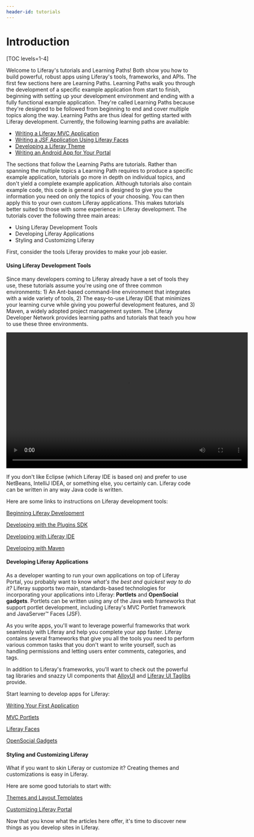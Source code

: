 ```yaml
---
header-id: tutorials
---
```


# Introduction

[TOC levels=1-4]

Welcome to Liferay's tutorials and Learning Paths! Both show you how to build 
powerful, robust apps using Liferay's tools, frameworks, and APIs. The first few 
sections here are Learning Paths. Learning Paths walk you through the 
development of a specific example application from start to finish, beginning 
with setting up your development environment and ending with a fully functional 
example application. They're called Learning Paths because they're designed to 
be followed from beginning to end and cover multiple topics along the way. 
Learning Paths are thus ideal for getting started with Liferay development. 
Currently, the following learning paths are available: 

- [Writing a Liferay MVC Application](/docs/6-2/tutorials/-/knowledge_base/t/writing-a-liferay-mvc-application)
- [Writing a JSF Application Using Liferay Faces](/docs/6-2/tutorials/-/knowledge_base/t/writing-a-jsf-application-using-liferay-faces)
- [Developing a Liferay Theme](/docs/6-2/tutorials/-/knowledge_base/t/developing-a-liferay-theme)
- [Writing an Android App for Your Portal](/docs/6-2/tutorials/-/knowledge_base/t/writing-an-android-app-for-your-portal)

The sections that follow the Learning Paths are tutorials. Rather than spanning 
the multiple topics a Learning Path requires to produce a specific example 
application, tutorials go more in depth on individual topics, and don't yield a 
complete example application. Although tutorials also contain example code, this 
code is general and is designed to give you the information you need on only the 
topics of your choosing. You can then apply this to your own custom Liferay 
applications. This makes tutorials better suited to those with some experience 
in Liferay development. The tutorials cover the following three main areas: 

- Using Liferay Development Tools
- Developing Liferay Applications
- Styling and Customizing Liferay

First, consider the tools Liferay provides to make your job easier.

#### Using Liferay Development Tools

Since many developers coming to Liferay already have a set of tools they use,
these tutorials assume you're using one of three common environments: 1) An
Ant-based command-line environment that integrates with a wide variety of tools,
2) The easy-to-use Liferay IDE that minimizes your learning curve while giving
you powerful development features, and 3) Maven, a widely adopted project
management system. The Liferay Developer Network provides learning paths and
tutorials that teach you how to use these three environments. 

<video height="360" width="640" controls>
    <source src="https://dev.liferay.com/documents/10184/367132/develop-quickstart.webm" type="video/webm" /> 
    <source src="https://dev.liferay.com/documents/10184/367132/develop-quickstart.mp4" type="video/mp4" /> 
    Your browser does not support the video tag.
</video>

If you don't like Eclipse (which Liferay IDE is based on) and prefer to use
NetBeans, IntelliJ IDEA, or something else, you certainly can. Liferay code can
be written in any way Java code is written. 

Here are some links to instructions on Liferay development tools:

[Beginning Liferay Development](/docs/6-2/tutorials/-/knowledge_base/t/beginning-liferay-development) 

[Developing with the Plugins SDK](/docs/6-2/tutorials/-/knowledge_base/t/plugins-sdk)

[Developing with Liferay IDE](/docs/6-2/tutorials/-/knowledge_base/t/liferay-ide)

[Developing with Maven](/docs/6-2/tutorials/-/knowledge_base/t/maven)

#### Developing Liferay Applications

As a developer wanting to run your own applications on top of Liferay Portal,
you probably want to know *what's the best and quickest way to do it?* Liferay
supports two main, standards-based technologies for incorporating your
applications into Liferay: **Portlets** and **OpenSocial gadgets**. Portlets can
be written using any of the Java web frameworks that support portlet
development, including Liferay's MVC Portlet framework and JavaServer&#8482;
Faces (JSF).

As you write apps, you'll want to leverage powerful frameworks that work 
seamlessly with Liferay and help you complete your app faster. Liferay contains
several frameworks that give you all the tools you need to perform various 
common tasks that you don't want to write yourself, such as handling permissions 
and letting users enter comments, categories, and tags. 

In addition to Liferay's frameworks, you'll want to check out the powerful
tag libraries and snazzy UI components that
[AlloyUI](/docs/6-2/tutorials/-/knowledge_base/t/alloyui) and
[Liferay UI Taglibs](/docs/6-2/tutorials/-/knowledge_base/t/liferay-ui-taglibs)
provide.

Start learning to develop apps for Liferay:

[Writing Your First Application](/docs/6-2/tutorials/-/knowledge_base/t/writing-your-first-liferay-application)

[MVC Portlets](/docs/6-2/tutorials/-/knowledge_base/t/developing-jsp-portlets-using-liferay-mvc)

[Liferay Faces](/docs/6-2/tutorials/-/knowledge_base/t/writing-a-jsf-application-using-liferay-faces)

[OpenSocial Gadgets](/docs/6-2/tutorials/-/knowledge_base/t/opensocial-gadgets)

#### Styling and Customizing Liferay

What if you want to skin Liferay or customize it? Creating themes and 
customizations is easy in Liferay. 

Here are some good tutorials to start with:

[Themes and Layout Templates](/docs/6-2/tutorials/-/knowledge_base/t/themes-and-layout-templates)

[Customizing Liferay Portal](/docs/6-2/tutorials/-/knowledge_base/t/customizing-liferay-portal)

Now that you know what the articles here offer, it's time to discover new things 
as you develop sites in Liferay. 
